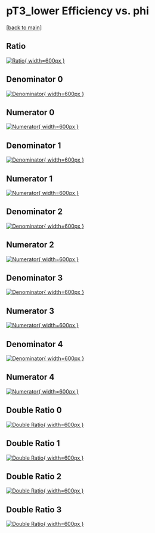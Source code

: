 # pT3_lower Efficiency vs. phi

[[back to main](./)]



## Ratio

[![Ratio](../mtv/var/pT3_lower_vtr_321_1_eff_phi.png){ width=600px }](../mtv/var/pT3_lower_vtr_321_1_eff_phi.pdf)

## Denominator 0

[![Denominator](../mtv/den/pT3_lower_vtr_321_1_eff_phi_den0.png){ width=600px }](../mtv/den/pT3_lower_vtr_321_1_eff_phi_den0.pdf)

## Numerator 0

[![Numerator](../mtv/num/pT3_lower_vtr_321_1_eff_phi_num0.png){ width=600px }](../mtv/num/pT3_lower_vtr_321_1_eff_phi_num0.pdf)

## Denominator 1

[![Denominator](../mtv/den/pT3_lower_vtr_321_1_eff_phi_den1.png){ width=600px }](../mtv/den/pT3_lower_vtr_321_1_eff_phi_den1.pdf)

## Numerator 1

[![Numerator](../mtv/num/pT3_lower_vtr_321_1_eff_phi_num1.png){ width=600px }](../mtv/num/pT3_lower_vtr_321_1_eff_phi_num1.pdf)

## Denominator 2

[![Denominator](../mtv/den/pT3_lower_vtr_321_1_eff_phi_den2.png){ width=600px }](../mtv/den/pT3_lower_vtr_321_1_eff_phi_den2.pdf)

## Numerator 2

[![Numerator](../mtv/num/pT3_lower_vtr_321_1_eff_phi_num2.png){ width=600px }](../mtv/num/pT3_lower_vtr_321_1_eff_phi_num2.pdf)

## Denominator 3

[![Denominator](../mtv/den/pT3_lower_vtr_321_1_eff_phi_den3.png){ width=600px }](../mtv/den/pT3_lower_vtr_321_1_eff_phi_den3.pdf)

## Numerator 3

[![Numerator](../mtv/num/pT3_lower_vtr_321_1_eff_phi_num3.png){ width=600px }](../mtv/num/pT3_lower_vtr_321_1_eff_phi_num3.pdf)

## Denominator 4

[![Denominator](../mtv/den/pT3_lower_vtr_321_1_eff_phi_den4.png){ width=600px }](../mtv/den/pT3_lower_vtr_321_1_eff_phi_den4.pdf)

## Numerator 4

[![Numerator](../mtv/num/pT3_lower_vtr_321_1_eff_phi_num4.png){ width=600px }](../mtv/num/pT3_lower_vtr_321_1_eff_phi_num4.pdf)

## Double Ratio 0

[![Double Ratio](../mtv/ratio/pT3_lower_vtr_321_1_eff_phi_ratio0.png){ width=600px }](../mtv/ratio/pT3_lower_vtr_321_1_eff_phi_ratio0.pdf)

## Double Ratio 1

[![Double Ratio](../mtv/ratio/pT3_lower_vtr_321_1_eff_phi_ratio1.png){ width=600px }](../mtv/ratio/pT3_lower_vtr_321_1_eff_phi_ratio1.pdf)

## Double Ratio 2

[![Double Ratio](../mtv/ratio/pT3_lower_vtr_321_1_eff_phi_ratio2.png){ width=600px }](../mtv/ratio/pT3_lower_vtr_321_1_eff_phi_ratio2.pdf)

## Double Ratio 3

[![Double Ratio](../mtv/ratio/pT3_lower_vtr_321_1_eff_phi_ratio3.png){ width=600px }](../mtv/ratio/pT3_lower_vtr_321_1_eff_phi_ratio3.pdf)

